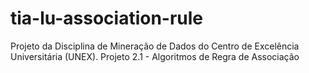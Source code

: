 # tia-lu-association-rule
Projeto da Disciplina de Mineração de Dados do Centro de Excelência Universitária (UNEX). Projeto 2.1 - Algoritmos de Regra de Associação
